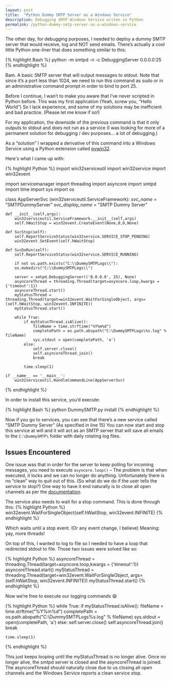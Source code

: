 ```yaml
---
layout: post
title:  "Python Dummy SMTP Server as a Windows Service"
description: Debugging SMTP Windows Service writen in Python
permalink: /python-dummy-smtp-server-as-a-windows-service
---
```


The other day, for debugging purposes, I needed to deploy a dummy SMTP server that would receive, log and NOT send emails. There’s actually a cool little Python one-liner that does something similar to this:

{% highlight Bash %}
python -m smtpd -n -c DebuggingServer 0.0.0.0:25
{% endhighlight %}

Bam. A basic SMTP server that will output messages to stdout. Note that since it’s a port less than 1024, we need to run this command as sudo or in an administrative command prompt in order to bind to port 25.

Before I continue, I wan’t to make you aware that I’ve never scripted in Python before. This was my first application (Yeah, screw you, “Hello World”) So I lack experience, and some of my solutions may be inefficient and bad practice. (Please let me know if so!)

For my application, the downside of the previous command is that it only outputs to stdout and does not run as a service (I was looking for more of a permanent solution for debugging / dev purposes…  a lot of debugging.)

As a “solution” I wrapped a derivative of this command into a Windows Service using a Python extension called [pywin32][1].

<!--excerpt_separator-->

Here's what I came up with:

{% highlight Python %}
import win32serviceutil
import win32service
import win32event

import servicemanager
import threading
import asyncore
import smtpd
import time
import sys
import os

class AppServerSvc (win32serviceutil.ServiceFramework):
    _svc_name_ = "SMTPDummyServer"
    _svc_display_name_ = "SMTP Dummy Server"

    def __init__(self,args):
        win32serviceutil.ServiceFramework.__init__(self,args)
        self.hWaitStop = win32event.CreateEvent(None,0,0,None)

    def SvcStop(self):
        self.ReportServiceStatus(win32service.SERVICE_STOP_PENDING)
        win32event.SetEvent(self.hWaitStop)

    def SvcDoRun(self):
        self.ReportServiceStatus(win32service.SERVICE_RUNNING)

        if not os.path.exists("C:\\DummySMTPLogs\\"):
        os.makedirs("C:\\DummySMTPLogs\\")

        server = smtpd.DebuggingServer(('0.0.0.0', 25), None)
        asyncoreThread = threading.Thread(target=asyncore.loop,kwargs = {'timeout':1})
        asyncoreThread.start()
        myStatusThread = threading.Thread(target=win32event.WaitForSingleObject, args=(self.hWaitStop, win32event.INFINITE))
        myStatusThread.start()

        while True:
            if myStatusThread.isAlive():
                fileName = time.strftime("%Y%m%d")
                completePath = os.path.abspath("C:\DummySMTPLogs\%s.log" % fileName)
                sys.stdout = open(completePath, 'a')
            else:
                self.server.close()
                self.asyncoreThread.join()
                break

            time.sleep(1)

    if __name__ == '__main__':
        win32serviceutil.HandleCommandLine(AppServerSvc)

{% endhighlight %}

In order to install this service, you’d execute:

{% highlight Bash %}
python DummySMTP.py install
{% endhighlight %}

Now if you go to services, you can see that there’s a new service called “SMTP Dummy Server” (As specified in line 15) You can now start and stop this service at will and it will act as an SMTP server that will save all emails to the `C:\DummySMTP\` folder with daily rotating log files.

## Issues Encountered

One issue was that in order for the server to keep polling for incoming messages, you need to execute `asyncore.loop()` – The problem is that when executed, it locks and we can no longer do anything. Unfortunately there is no “clean” way to quit out of this. (So what do we do if the user tells the service to stop?) One way to have it end naturally is to close all open channels as per the [documentation][2].

The service also needs to wait for a stop command. This is done through this:
{% highlight Python %}
win32event.WaitForSingleObject(self.hWaitStop, win32event.INFINITE)
{% endhighlight %}

Which waits until a stop event. (Or any event change, I believe) Meaning: yay, more threads!

On top of this, I wanted to log to file so I needed to have a loop that redirected stdout to file. Those two issues were solved like so:

{% highlight Python %}
asyncoreThread = threading.Thread(target=asyncore.loop,kwargs = {'timeout':1})
asyncoreThread.start()
myStatusThread = threading.Thread(target=win32event.WaitForSingleObject, args=(self.hWaitStop, win32event.INFINITE))
myStatusThread.start()
{% endhighlight %}

Now we’re free to execute our logging commands :smile:


{% highlight Python %}
while True:
    if myStatusThread.isAlive():
        fileName = time.strftime("%Y%m%d")
        completePath = os.path.abspath("C:\DummySMTPLogs\%s.log" % fileName)
        sys.stdout = open(completePath, 'a')
    else:
        self.server.close()
        self.asyncoreThread.join()
        break

    time.sleep(1)
{% endhighlight %}

This just keeps looping until the myStatusThread is no longer alive. Once no longer alive, the smtpd server is closed and the asyncoreThread is joined.  The asyncoreThread should naturally close due to us closing all open channels and the Windows Service reports a clean service stop.


[1]: https://sourceforge.net/projects/pywin32/
[2]: https://docs.python.org/2/library/asyncore.html

